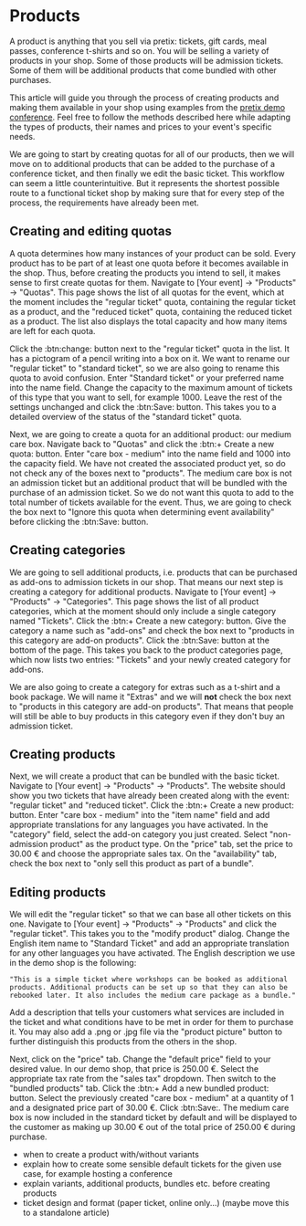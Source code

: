 # Products

A product is anything that you sell via pretix: tickets, gift cards, meal passes, conference t-shirts and so on. You will be selling a variety of products in your shop. Some of those products will be admission tickets. Some of them will be additional products that come bundled with other purchases. 

This article will guide you through the process of creating products and making them available in your shop using examples from the [pretix demo conference](https://pretix.eu/demoshops/democon/). Feel free to follow the methods described here while adapting the types of products, their names and prices to your event's specific needs. 

We are going to start by creating quotas for all of our products, then we will move on to additional products that can be added to the purchase of a conference ticket, and then finally we edit the basic ticket. This workflow can seem a little counterintuitive. But it represents the shortest possible route to a functional ticket shop by making sure that for every step of the process, the requirements have already been met. 

## Creating and editing quotas 

A quota determines how many instances of your product can be sold. Every product has to be part of at least one quota before it becomes available in the shop. Thus, before creating the products you intend to sell, it makes sense to first create quotas for them. Navigate to [Your event] → "Products" → "Quotas". This page shows the list of all quotas for the event, which at the moment includes the "regular ticket" quota, containing the regular ticket as a product, and the "reduced ticket" quota, containing the reduced ticket as a product. The list also displays the total capacity and how many items are left for each quota. 

Click the :btn:change: button next to the "regular ticket" quota in the list. It has a pictogram of a pencil writing into a box on it. We want to rename our "regular ticket" to "standard ticket", so we are also going to rename this quota to avoid confusion. Enter "Standard ticket" or your preferred name into the name field. Change the capacity to the maximum amount of tickets of this type that you want to sell, for example 1000. Leave the rest of the settings unchanged and click the :btn:Save: button. This takes you to a detailed overview of the status of the "standard ticket" quota. 

Next, we are going to create a quota for an additional product: our medium care box. Navigate back to "Quotas" and click the :btn:+ Create a new quota: button. Enter "care box - medium" into the name field and 1000 into the capacity field. We have not created the associated product yet, so do not check any of the boxes next to "products". The medium care box is not an admission ticket but an additional product that will be bundled with the purchase of an admission ticket. So we do not want this quota to add to the total number of tickets available for the event. Thus, we are going to check the box next to "Ignore this quota when determining event availability" before clicking the :btn:Save: button. 

## Creating categories

We are going to sell additional products, i.e. products that can be purchased as add-ons to admission tickets in our shop. That means our next step is creating a category for additional products. Navigate to [Your event] → "Products" → "Categories". This page shows the list of all product categories, which at the moment should only include a single category named "Tickets". Click the :btn:+ Create a new category: button. Give the category a name such as "add-ons" and check the box next to "products in this category are add-on products". Click the :btn:Save: button at the bottom of the page. This takes you back to the product categories page, which now lists two entries: "Tickets" and your newly created category for add-ons. 

We are also going to create a category for extras such as a t-shirt and a book package. We will name it "Extras" and we will __not__ check the box next to "products in this category are add-on products". That means that people will still be able to buy products in this category even if they don't buy an admission ticket. 

## Creating products 

Next, we will create a product that can be bundled with the basic ticket. Navigate to [Your event] → "Products" → "Products". The website should show you two tickets that have already been created along with the event: "regular ticket" and "reduced ticket".  Click the :btn:+ Create a new product: button. Enter "care box - medium" into the "item name" field and add appropriate translations for any languages you have activated. In the "category" field, select the add-on category you just created. Select "non-admission product" as the product type. On the "price" tab, set the price to 30.00 € and choose the appropriate sales tax. On the "availability" tab, check the box next to "only sell this product as part of a bundle". 

## Editing products

We will edit the "regular ticket" so that we can base all other tickets on this one. Navigate to [Your event] → "Products" → "Products" and click the "regular ticket". This takes you to the "modify product" dialog. Change the English item name to "Standard Ticket" and add an appropriate translation for any other languages you have activated. The English description we use in the demo shop is the following: 

    "This is a simple ticket where workshops can be booked as additional products. Additional products can be set up so that they can also be rebooked later. It also includes the medium care package as a bundle." 

Add a description that tells your customers what services are included in the ticket and what conditions have to be met in order for them to purchase it. You may also add a .png or .jpg file via the "product picture" button to further distinguish this products from the others in the shop. 

Next, click on the "price" tab. Change the "default price" field to your desired value. In our demo shop, that price is 250.00 €. Select the appropriate tax rate from the "sales tax" dropdown. Then switch to the "bundled products" tab. Click the :btn:+ Add a new bundled product: button. Select the previously created "care box - medium" at a quantity of 1 and a designated price part of 30.00 €. Click :btn:Save:. The medium care box is now included in the standard ticket by default and will be displayed to the customer as making up 30.00 € out of the total price of 250.00 € during purchase. 

 - when to create a product with/without variants 
 - explain how to create some sensible default tickets for the given use case, for example hosting a conference
 - explain variants, additional products, bundles etc. before creating products 
 - ticket design and format (paper ticket, online only...) (maybe move this to a standalone article)
